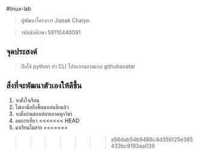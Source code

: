 #linux-lab

> ผู้พัฒนาโครงการ  Jiasak Chaiyo

> รหัสนักศึกษา	59110440091

## จุดประสงค์

> ฝึกใช้ python ทำ CLI โปรแกรมตามแบบ githubavatar

## สิ่งที่จะพัฒนาตัวเองให้ดีขึ้น

1. จะตั้งใจเรียน
2. ไม่เอามือถือขึ้นมาเล่นอีกแล้ว
3. จะตั้งอ่านสอบปลายภาคทุกวิชา
4. ลดการเที่ยว
<<<<<<< HEAD
5. มาเรียนไม่สาย
=======
>>>>>>> a56dab54b9486c4d356f25e385433bc9193aa039
